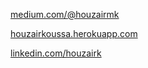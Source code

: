 [medium.com/@houzairmk](https://medium.com/@houzairmk)

[houzairkoussa.herokuapp.com](https://houzairkoussa.herokuapp.com/)
  
[linkedin.com/houzairk](https://www.linkedin.com/in/houzairk)
